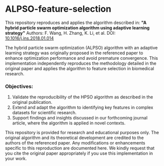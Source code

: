 # ALPSO-feature-selection
This repository reproduces and applies the algorithm described in:   **"A hybrid particle swarm optimization algorithm using adaptive learning strategy"**   Authors: F. Wang, H. Zhang, K. Li, et al.   DOI: [10.1016/j.ins.2018.01.014](https://doi.org/10.1016/j.ins.2018.01.014)

The hybrid particle swarm optimization (ALPSO) algorithm with an adaptive learning strategy was originally proposed in the referenced paper to enhance optimization performance and avoid premature convergence. This implementation independently reproduces the methodology detailed in the original paper and applies the algorithm to feature selection in biomedical research.

### Objectives:
1. Validate the reproducibility of the HPSO algorithm as described in the original publication.
2. Extend and adapt the algorithm to identifying key features in complex datasets for scientific research.
3. Support findings and insights discussed in our forthcoming journal article, where the algorithm is applied in novel contexts.

This repository is provided for research and educational purposes only. The original algorithm and its theoretical development are credited to the authors of the referenced paper. Any modifications or enhancements specific to this reproduction are documented here.
We kindly request that you cite the original paper appropriately if you use this implementation in your work.
